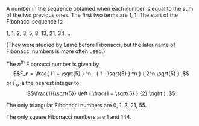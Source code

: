 A number in the sequence obtained when each number is equal to the sum
of the two previous ones. The first two terms are 1, 1. The start of the
Fibonacci sequence is:

1, 1, 2, 3, 5, 8, 13, 21, 34, ...

(They were studied by Lamé before Fibonacci, but the later name of
Fibonacci numbers is more often used.)

The $n^{th}$ Fibonacci number is given by
$$F_n = \frac{ (1 + \sqrt{5} ) ^n - ( 1 - \sqrt{5} ) ^n } { 2^n \sqrt{5} } ,$$
or $F_{n}$ is the nearest integer to
$$\frac{1}{\sqrt{5}} \left ( \frac{1 + \sqrt{5} } {2} \right ) .$$

The only triangular Fibonacci numbers are 0, 1, 3, 21, 55.

The only square Fibonacci numbers are 1 and 144.
